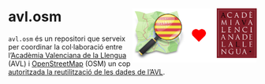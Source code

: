 
<!-- README.md is generated from README.Rmd. Please edit that file -->

# avl.osm <img src='man/figures/avl-osm_logo.png' align="right" height=110/>

<!-- badges: start -->
<!-- [![pre-commit](https://github.com/OSM-Catalan/avl.osm/actions/workflows/pre-commit.yaml/badge.svg)](https://github.com/OSM-Catalan/avl.osm/actions/workflows/pre-commit.yaml) -->
<!-- [![R-CMD-check](https://github.com/OSM-Catalan/avl.osm/actions/workflows/R-CMD-check.yaml/badge.svg)](https://github.com/OSM-Catalan/avl.osm/actions/workflows/R-CMD-check.yaml) -->
<!-- [![test-coverage](https://github.com/OSM-Catalan/avl.osm/actions/workflows/test-coverage.yaml/badge.svg)](https://github.com/OSM-Catalan/avl.osm/actions/workflows/test-coverage.yaml) -->
<!-- badges: end -->

`avl.osm` és un repositori que serveix per coordinar la col·laboració
entre l’[Acadèmia Valenciana de la Llengua](https://www.avl.gva.es)
(AVL) i [OpenStreetMap](https://openstreetmap.org) (OSM) un cop
[autoritzada la reutilització de les dades de
l’AVL](https://wiki.openstreetmap.org/wiki/File:AVL_autoritza.jpg).
